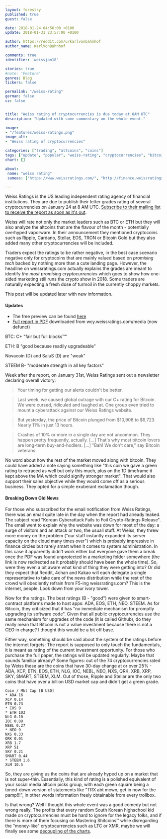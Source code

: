 ```yaml
---
layout: forestry
published: true
guest: false

date: 2018-01-24 04:56:00 +0100
update: 2018-01-31 23:57:00 +0100

author: https://reddit.com/u/karlvonbahnhof
author_name: KarlVonBahnhof

comments: true
identifier: 'weissjan18'

stories: true
#note: 'Feature'
genres: Blog
tickers: false

permalink: "/weiss-rating"
german: false
cz: false


title: "Weiss rating of cryptocurrencies is due today at 8AM UTC"
description: "Updated with some commentary on the whole event."

image:
- "/features/weiss-ratings.png"
image_alt:
- "Weiss rating of cryptocurrencies"

categories: ["trading", "altcoins", "coins"]
tags: ["update", "popular", "weiss-rating", "cryptocurrencies", "bitcoin", "cryptocurrency-trading", "mainstream-finance"]
chart: []

about:
 name: "weiss rating"
 sameas: ["https://www.weissratings.com/", "http://finance.weissratings.com/crypto/"]

---
```


Weiss Ratings is the US leading independent rating agency of financial institutions. They are due to publish their letter grades rating of several cryptocurrencies on January 24 at 8 AM UTC. [Subscribe to their mailing list to receive the report as soon as it's out](http://finance.weissratings.com/crypto/).

Weiss will rate not only the market leaders such as BTC or ETH but they will also analyze the altcoins that are the flavour of the month - potentially overhyped vaporware. In their announcement they mentioned cryptocoins such as Ripple, Cardano, Stellar, EOS, TRON or Bitcoin Gold but they also added many other cryptocurrencies will be included.

Traders expect the ratings to be rather negative, in the best case scenario negative only for cryptocoins that are mainly valued based on *promising tech* backed by nothing more than a cute landing page. However, the headline on weissratings.com actually explains the grades are meant to identify *the most promising cryptocurrencies* which goes to show how one-sided marketing still runs the crypto show in 2018. Some traders are naturally expecting a fresh dose of turmoil in the currently choppy markets.

This post will be updated later with new information.

#### Updates

* The free preview can be found [here](http://archive.is/F5fo8)
* [Full report in PDF](/features/2018/Weiss-Cryptocurrency-Ratings.pdf) downloaded from wcy.weissratings.com/media (now defunct)

BTC: C+ "fair but full blocks&trade;"

ETH: B "good because readily upgradeable"

Novacoin (D) and SaluS (D) are "weak"

STEEM B- "moderate strength in all key factors"

Week after the report, on January 31st, Weiss Ratings sent out a newsletter declaring overall victory:

> Your timing for getting our  alerts couldn't be better.

> Last week, we caused global outrage with our C+ rating for Bitcoin. We were cursed, ridiculed and laughed at. One group even tried to mount a cyberattack against our Weiss Ratings website.

> But yesterday, the price of Bitcoin plunged from $10,908 to $9,723. Nearly 11% in just 13 hours.

> Crashes of 10% or more in a single day are not uncommon. They happen pretty frequently, actually. [...] That's why most bitcoin lovers are  long-term buy-and-hodlers. [...] "Bah! We don't care," say Bitcoin veterans.

No word about how the rest of the market moved along with bitcoin. They could have added a note saying something like "this coin we gave a green rating to retraced as well but only this much, plus on the 1D timeframe it kept above the MA which could signify stronger market". That would also support their sales objective while they would come off as a serious business. They opted for a simple exuberant exclamation though.


#### Breaking Down Old News

For those who subscribed for the email notification from Weiss Ratings, there was an email quite late in the day when the report had already leaked. The subject read "Korean Cyberattack Fails to Foil Crypto-Ratings Release". The email went to explain why the website was down for most of the day: a surge of visitors and an attack or two, the usuall stuff. At Weiss, they threw more money on the problem ("our staff instantly expanded its server capacity on the cloud many times over") which is probably impressive in finance circles but rarely smart when it comes to system administration. In this case it apparently didn't work either but everyone gave them a break once the PDF was found unprotected in a marketing folder somewhere (the link is now redirected as it probably should have been the whole time). So, were they even a bit aware what kind of thing they were getting into? Or did they expect that Reddit, 4chan and Kakao will each delegate a single representative to take care of the news distribution while the rest of the crowd will obediently refrain from F5-ing weissratings.com? This is the internet, people. Look down from your ivory tower.

Now for the ratings. The best ratings (B - "good") were given to smart-contract platforms made to host apps: ADA, EOS, ETH, NEO, STEEM. As for Bitcoin, they criticized that it has "no immediate mechanism for promptly upgrading its software code". Given that all public cryptocurrencies use the same mechanism for upgrades of the code (it is called Github), do they really mean that Bitcoin is not a value investment because there is not a CEO in charge? I thought this would be a bit off base.

Either way, something should be said about the system of the ratings before the internet forgets: The report is supposed to only touch the fundamentals, it is meant as rating of the current investment opportunity. For those who purchase the full paper, the ratings will be updated regularly. Maybe that sounds familiar already? Some figures: out of the 74 cryptocurrencies rated by Weiss these are the coins that have 30-day change at or over 25% - ADA, XCP, ETN, EOS, ETH, NLG, IOC, NEBL, NEO, NXS, QRK, XRB, XRP, SKY, SMART, STEEM, XLM. Out of those, Ripple and Stellar are the only two coins that have over a billion USD market cap and didn't get a green grade.

```
Coin / Mkt Cap [B USD]
* ADA 16
XCP 0.14
ETN 0.73
* EOS 9
* ETH 103
NLG 0.10
IOC 0.08
NEBL 0.27
* NEO 9
NXS 0.33
QRK 0.01
XRB 1.7
XRP 51
SKY 0.21
SMART 0.44
* STEEM 1.6
XLM 10.5

```  

So, they are giving us the coins that are already hyped up on a market that is not super-thin. Essentially, this kind of rating is a polished equivalent of your social media altcoin picks group, with each green square being a toned-down version of statements like "TRX abt mewn, get in now for the pamp!!!", in other words information freely obtainable from every trollbox.

Is that wrong? Well I thought this whole event was a good comedy but not wrong really. The profits that every random South Korean highschool kid made on cryptocurrencies must be hard to ignore for the legacy folks, and if there is more of them focusing on Mastering Shitcoins&trade; while disregarding the "money-like" cryptocurrencies such as LTC or XMR, maybe we will finally see some [decoupling of the charts](https://twitter.com/lowstrife/status/955189592705024000/photo/1?ref_src=twsrc%5Etfw&ref_url=https%3A%2F%2Fwww.quora.com%2Fprofile%2FJM-T-6).
